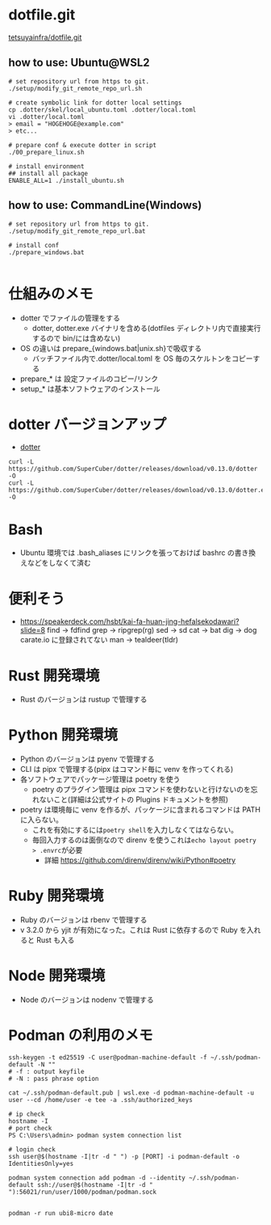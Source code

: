 # dotfile.git

[tetsuyainfra/dotfile.git](https://github.com/tetsuyainfra/dotfile.git)

## how to use: Ubuntu@WSL2

```
# set repository url from https to git.
./setup/modify_git_remote_repo_url.sh

# create symbolic link for dotter local settings
cp .dotter/skel/local_ubuntu.toml .dotter/local.toml
vi .dotter/local.toml
> email = "HOGEHOGE@example.com"
> etc...

# prepare conf & execute dotter in script
./00_prepare_linux.sh

# install environment
## install all package
ENABLE_ALL=1 ./install_ubuntu.sh

```

## how to use: CommandLine(Windows)

```
# set repository url from https to git.
./setup/modify_git_remote_repo_url.bat

# install conf
./prepare_windows.bat


```

# 仕組みのメモ

- dotter でファイルの管理をする
  - dotter, dotter.exe バイナリを含める(dotfiles ディレクトリ内で直接実行するので bin/には含めない)
- OS の違いは prepare\_{windows.bat|unix.sh}で吸収する
  - バッチファイル内で.dotter/local.toml を OS 毎のスケルトンをコピーする
- prepare\_\* は 設定ファイルのコピー/リンク
- setup\_\* は基本ソフトウェアのインストール

# dotter バージョンアップ

- [dotter](https://github.com/SuperCuber/dotter)

```
curl -L https://github.com/SuperCuber/dotter/releases/download/v0.13.0/dotter -O
curl -L https://github.com/SuperCuber/dotter/releases/download/v0.13.0/dotter.exe -O
```

# Bash

- Ubuntu 環境では .bash_aliases にリンクを張っておけば
  bashrc の書き換えなどをしなくて済む

# 便利そう

- https://speakerdeck.com/hsbt/kai-fa-huan-jing-hefalsekodawari?slide=8
  find -> fdfind
  grep -> ripgrep(rg)
  sed -> sd
  cat -> bat
  dig -> dog carate.io に登録されてない
  man -> tealdeer(tldr)

# Rust 開発環境

- Rust のバージョンは rustup で管理する

# Python 開発環境

- Python のバージョンは pyenv で管理する
- CLI は pipx で管理する(pipx はコマンド毎に venv を作ってくれる)
- 各ソフトウェアでパッケージ管理は poetry を使う
  - poetry のプラグイン管理は pipx コマンドを使わないと行けないのを忘れないこと(詳細は公式サイトの Plugins ドキュメントを参照)
- poetry は環境毎に venv を作るが、パッケージに含まれるコマンドは PATH に入らない。
  - これを有効にするには`poetry shell`を入力しなくてはならない。
  - 毎回入力するのは面倒なので direnv を使うこれは`echo layout poetry > .envrc`が必要
    - 詳細 https://github.com/direnv/direnv/wiki/Python#poetry

# Ruby 開発環境

- Ruby のバージョンは rbenv で管理する
- v 3.2.0 から yjit が有効になった。これは Rust に依存するので Ruby を入れると Rust も入る

# Node 開発環境

- Node のバージョンは nodenv で管理する

# Podman の利用のメモ

```shell
ssh-keygen -t ed25519 -C user@podman-machine-default -f ~/.ssh/podman-default -N ""
# -f : output keyfile
# -N : pass phrase option

cat ~/.ssh/podman-default.pub | wsl.exe -d podman-machine-default -u user --cd /home/user -e tee -a .ssh/authorized_keys

# ip check
hostname -I
# port check
PS C:\Users\admin> podman system connection list

# login check
ssh user@$(hostname -I|tr -d " ") -p [PORT] -i podman-default -o IdentitiesOnly=yes

podman system connection add podman -d --identity ~/.ssh/podman-default ssh://user@$(hostname -I|tr -d " "):56021/run/user/1000/podman/podman.sock


podman -r run ubi8-micro date
```
